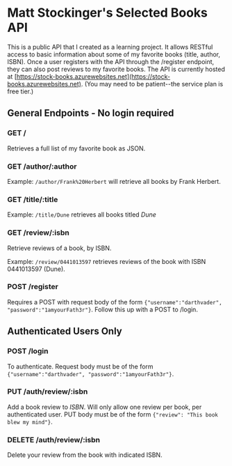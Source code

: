 # Matt Stockinger's Selected Books API

This is a public API that I created as a learning project. It allows RESTful access to basic information about some of my favorite books (title, author, ISBN). Once a user registers with the API through the /register endpoint, they can also post reviews to my favorite books. The API is currently hosted at [https://stock-books.azurewebsites.net](https://stock-books.azurewebsites.net). (You may need to be patient--the service plan is free tier.)

## General Endpoints - No login required

### GET /

Retrieves a full list of my favorite book as JSON.

### GET /author/:author

Example: `/author/Frank%20Herbert` will retrieve all books by Frank Herbert.

### GET /title/:title

Example: `/title/Dune` retrieves all books titled _Dune_

### GET /review/:isbn

Retrieve reviews of a book, by ISBN.

Example: `/review/0441013597` retrieves reviews of the book with ISBN 0441013597 (Dune).

### POST /register

Requires a POST with request body of the form `{"username":"darthvader", "password":"1amyourFath3r"}`. Follow this up with a POST to /login.

## Authenticated Users Only

### POST /login

To authenticate. Request body must be of the form `{"username":"darthvader", "password":"1amyourFath3r"}`.

### PUT /auth/review/:isbn

Add a book review to _ISBN_. Will only allow one review per book, per authenticated user. PUT body must be of the form `{"review": "This book blew my mind"}`.

### DELETE /auth/review/:isbn

Delete your review from the book with indicated ISBN.
